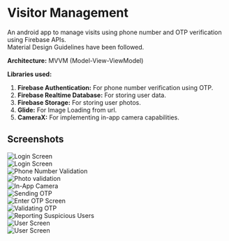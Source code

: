 # Visitor Management
An android app to manage visits using phone number and OTP verification using Firebase APIs.   
Material Design Guidelines have been followed.

**Architecture:** MVVM (Model-View-ViewModel)

**Libraries used:**  
1. **Firebase Authentication:** For phone number verification using OTP.  
2. **Firebase Realtime Database:** For storing user data.  
3. **Firebase Storage:** For storing user photos.  
4. **Glide:** For Image Loading from url.  
5. **CameraX:** For implementing in-app camera capabilities.  

## Screenshots
![Login Screen](/screenshots/Screenshot_20200324-221309.jpg?raw=true "Login Screen")  
![Login Screen](/screenshots/Screenshot_20200324-221256.jpg?raw=true "Login Screen")  
![Phone Number Validation](/screenshots/Screenshot_20200324-221338.jpg?raw=true "Phone Number Validation")  
![Photo validation](/screenshots/Screenshot_20200324-221355.jpg?raw=true "Photo validation")  
![In-App Camera](/screenshots/Screenshot_20200324-221634.jpg?raw=true "In-App Camera")  
![Sending OTP](/screenshots/Screenshot_20200324-221431.jpg?raw=true "Sending OTP")  
![Enter OTP Screen](/screenshots/Screenshot_20200324-221510.jpg?raw=true "Enter OTP Screen")  
![Validating OTP](/screenshots/Screenshot_20200324-221514.jpg?raw=true "Validating OTP")  
![Reporting Suspicious Users](/screenshots/Screenshot_20200324-221521.jpg?raw=true "Reporting Suspicious Users")  
![User Screen](/screenshots/Screenshot_20200324-221441.jpg?raw=true "User Screen")  
![User Screen](/screenshots/Screenshot_20200324-221537.jpg?raw=true "User Screen")  

